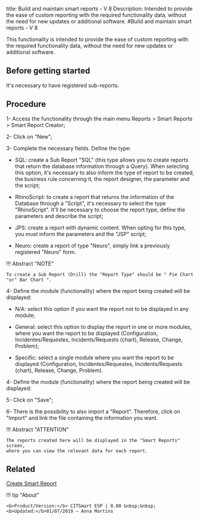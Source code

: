 title: Build and maintain smart reports - V 8
Description: Intended to provide the ease of custom reporting with the required functionality data, without the need for new updates or additional software.
#Build and maintain smart reports - V 8

This functionality is intended to provide the ease of custom reporting with the
required functionality data, without the need for new updates or additional
software.

Before getting started
--------------------------

It's necessary to have registered sub-reports.

Procedure
-------------

1-  Access the functionality through the main menu Reports \> Smart Reports \>
    Smart Report Creator;

2-  Click on "New";

3-  Complete the necessary fields. Define the type:

   + SQL: create a Sub Report "SQL" (this type allows you to create reports that return the database information through a Query). When selecting this option, it's necessary to also inform the type of report to be created, the business rule concerning it, the report designer, the parameter and the script;  

  + RhinoScript: to create a report that returns the information of the Database through a "Script", it's necessary to select the type "RhinoScript". It'll be necessary to choose the report type, define the parameters and describe the script;  

  + JPS: create a report with dynamic content. When opting for this type, you must inform the parameters and the "JSP" script;  

  + Neuro: create a report of type "Neuro", simply link a previously registered "Neuro" form.  



!!! Abstract "NOTE"

    To create a Sub Report (Drill) the "Report Type" should be " Pie Chart
    "or" Bar Chart ".  

4- Define the module (functionality) where the report being created will be
    displayed:

   +	N/A: select this option if you want the report not to be displayed in any module;  

   +	General: select this option to display the report in one or more modules, where you want the report to be displayed (Configuration, Incidentes/Requestes, Incidents/Requests (chart), Release, Change, Problem);  

   +	Specific: select a single module where you want the report to be displayed (Configuration, Incidentes/Requestes, Incidents/Requests (chart), Release, Change, Problem).  


4-  Define the module (functionality) where the report being created will be
    displayed:

5-  Click on "Save";

6-  There is the possibility to also import a "Report". Therefore, click on
    "Import" and link the file containing the information you want.

!!! Abstract "ATTENTION"

    The reports created here will be displayed in the "Smart Reports" screen,
    where you can view the relevant data for each report.  

Related
-------

[Create Smart Report](https://docs-dev.citsmart.com/en/site/citsmart-esp-8/3-additional-features/reports/create/smart-reports/configuration/create-smart-report.html)




!!! tip "About"

    <b>Product/Version:</b> CITSmart ESP | 8.00 &nbsp;&nbsp;
    <b>Updated:</b>01/07/2019 – Anna Martins
